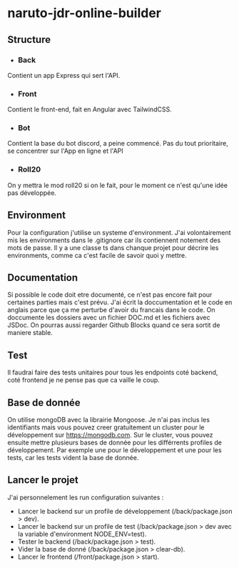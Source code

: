 # naruto-jdr-online-builder

## Structure
- ### Back
Contient un app Express qui sert l'API.
- ### Front
Contient le front-end, fait en Angular avec TailwindCSS.
- ### Bot
Contient la base du bot discord, a peine commencé. Pas du tout prioritaire, se concentrer sur l'App en ligne et l'API
- ### Roll20
On y mettra le mod roll20 si on le fait, pour le moment ce n'est qu'une idée pas développée.

## Environment
Pour la configuration j'utilise un systeme d'environment. J'ai volontairement mis les environments dans le .gitignore car ils contiennent notement des mots de passe. Il y a une classe ts dans chanque projet pour décrire les environments, comme ca c'est facile de savoir quoi y mettre.

## Documentation
Si possible le code doit etre documenté, ce n'est pas encore fait pour certaines parties mais c'est prévu. J'ai écrit la doccumentation et le code en anglais parce que ça me perturbe d'avoir du francais dans le code.
On doccumente les dossiers avec un fichier DOC.md et les fichiers avec JSDoc. On pourras aussi regarder Github Blocks quand ce sera sortit de maniere stable.

## Test
Il faudrai faire des tests unitaires pour tous les endpoints coté backend, coté frontend je ne pense pas que ca vaille le coup.

## Base de donnée
On utilise mongoDB avec la librairie Mongoose.
Je n'ai pas inclus les identifiants mais vous pouvez creer gratuitement un cluster pour le développement sur https://mongodb.com. Sur le cluster, vous pouvez ensuite mettre plusieurs bases de donnée pour les différrents profiles de développement.
Par exemple une pour le développement et une pour les tests, car les tests vident la base de donnée.

## Lancer le projet
J'ai personnelement les run configuration suivantes :
- Lancer le backend sur un profile de développement (/back/package.json > dev).
- Lancer le backend sur un profile de test (/back/package.json > dev avec la variable d'environment NODE_ENV=test).
- Tester le backend (/back/package.json > test).
- Vider la base de donné (/back/package.json > clear-db).
- Lancer le frontend (/front/package.json > start).
